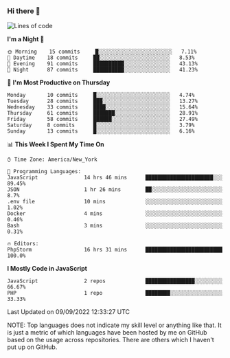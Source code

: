 ### Hi there 👋

<!--
**LynxJinxxy/LynxJinxxy** is a ✨ _special_ ✨ repository because its `README.md` (this file) appears on your GitHub profile.

Here are some ideas to get you started:

- 🔭 I’m currently working on ...
- 🌱 I’m currently learning ...
- 👯 I’m looking to collaborate on ...
- 🤔 I’m looking for help with ...
- 💬 Ask me about ...
- 📫 How to reach me: ...
- 😄 Pronouns: ...
- ⚡ Fun fact: ...
-->

<!--START_SECTION:waka-->
![Lines of code](https://img.shields.io/badge/From%20Hello%20World%20I%27ve%20Written-22%20Thousand%20lines%20of%20code-blue)

**I'm a Night 🦉** 

```text
🌞 Morning    15 commits     █░░░░░░░░░░░░░░░░░░░░░░░░   7.11% 
🌆 Daytime    18 commits     ██░░░░░░░░░░░░░░░░░░░░░░░   8.53% 
🌃 Evening    91 commits     ██████████░░░░░░░░░░░░░░░   43.13% 
🌙 Night      87 commits     ██████████░░░░░░░░░░░░░░░   41.23%

```
📅 **I'm Most Productive on Thursday** 

```text
Monday       10 commits     █░░░░░░░░░░░░░░░░░░░░░░░░   4.74% 
Tuesday      28 commits     ███░░░░░░░░░░░░░░░░░░░░░░   13.27% 
Wednesday    33 commits     ████░░░░░░░░░░░░░░░░░░░░░   15.64% 
Thursday     61 commits     ███████░░░░░░░░░░░░░░░░░░   28.91% 
Friday       58 commits     ██████░░░░░░░░░░░░░░░░░░░   27.49% 
Saturday     8 commits      █░░░░░░░░░░░░░░░░░░░░░░░░   3.79% 
Sunday       13 commits     █░░░░░░░░░░░░░░░░░░░░░░░░   6.16%

```


📊 **This Week I Spent My Time On** 

```text
⌚︎ Time Zone: America/New_York

💬 Programming Languages: 
JavaScript               14 hrs 46 mins      ██████████████████████░░░   89.45% 
JSON                     1 hr 26 mins        ██░░░░░░░░░░░░░░░░░░░░░░░   8.7% 
.env file                10 mins             ░░░░░░░░░░░░░░░░░░░░░░░░░   1.02% 
Docker                   4 mins              ░░░░░░░░░░░░░░░░░░░░░░░░░   0.46% 
Bash                     3 mins              ░░░░░░░░░░░░░░░░░░░░░░░░░   0.31%

🔥 Editors: 
PhpStorm                 16 hrs 31 mins      █████████████████████████   100.0%

```

**I Mostly Code in JavaScript** 

```text
JavaScript               2 repos             ████████████████░░░░░░░░░   66.67% 
PHP                      1 repo              ████████░░░░░░░░░░░░░░░░░   33.33%

```



 Last Updated on 09/09/2022 12:33:27 UTC
<!--END_SECTION:waka-->
NOTE: Top languages does not indicate my skill level or anything like that. It is just a metric of which languages have been hosted by me on GitHub based on the usage across repositories. There are others which I haven't put up on GitHub.
